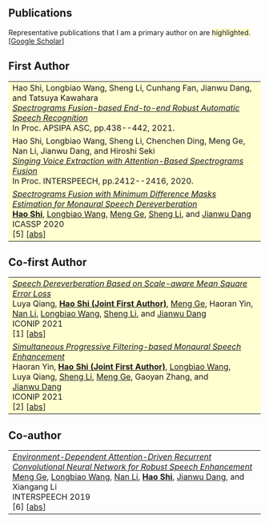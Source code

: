 
## <i class="fa fa-chevron-right"></i> Publications

Representative publications that I am a primary author on are
<span style='background-color: #ffffd0'>highlighted.</span><br>
[<a href="https://scholar.google.com/citations?user=DclFbLwAAAAJ&hl">Google Scholar</a>]


<h2>First Author</h2>
<table class="table table-hover">
<tr id="tr-shi21_apsipa" style="background-color: #ffffd0">
<td>
    Hao&nbsp;Shi, Longbiao&nbsp;Wang, Sheng&nbsp;Li, Cunhang&nbsp;Fan, Jianwu&nbsp;Dang, and Tatsuya&nbsp;Kawahara<br>
    <em><a href='https://github.com/hshi-speech/resume/blob/main/pdf/APSIPA-2021.pdf' target='_blank'>Spectrograms Fusion-based End-to-end Robust Automatic Speech Recognition</a> </em><br>
    In Proc. APSIPA ASC, pp.438--442, 2021.<br>
</td>
</tr>

<tr id="tr-shi20_interspeech" style="background-color: #ffffd0">
<td>
    Hao&nbsp;Shi, Longbiao&nbsp;Wang, Sheng&nbsp;Li, Chenchen&nbsp;Ding, Meng&nbsp;Ge, Nan&nbsp;Li, Jianwu&nbsp;Dang, and Hiroshi&nbsp;Seki<br>
    <em><a href='https://github.com/hshi-speech/resume/blob/main/pdf/Wed-1-11-1.pdf' target='_blank'>Singing Voice Extraction with Attention-Based Spectrograms Fusion</a> </em><br>
    In Proc. INTERSPEECH, pp.2412--2416, 2020.<br>
</td>
</tr>


<tr id="tr-9054661" style="background-color: #ffffd0">
<td>
    <em><a href='https://github.com/hshi-speech/resume/blob/main/pdf/0007539.pdf' target='_blank'>Spectrograms Fusion with Minimum Difference Masks Estimation for Monaural Speech Dereverberation</a> </em><br>
    <strong><a href='https://scholar.google.com/citations?user=DclFbLwAAAAJ' target='_blank'>Hao&nbsp;Shi</a></strong>, <a href='https://scholar.google.com/citations?user=1Z9_5ZgAAAAJ' target='_blank'>Longbiao&nbsp;Wang</a>, <a href='https://scholar.google.com/citations?user=Ody4GF0AAAAJ' target='_blank'>Meng&nbsp;Ge</a>, <a href='https://scholar.google.com/citations?user=zHAhs0IAAAAJ' target='_blank'>Sheng&nbsp;Li</a>, and <a href='https://scholar.google.com/citations?user=Wk5ApskAAAAJ' target='_blank'>Jianwu&nbsp;Dang</a><br>
    ICASSP 2020  <br>
    [5] 
[<a href='javascript:;'
    onclick='$("#abs_9054661").toggle()'>abs</a>]<br>
    
<div id="abs_9054661" style="text-align: justify; display: none" markdown="1">
Spectrograms fusion is an effective method for incorporating complementary speech dereverberation systems.
Previous linear spectrograms fusion by averaging multiple spectrograms shows outstanding performance.
However, various systems with different features cannot apply this simple method. In this study, we design
the minimum difference masks (MDMs) to classify the time-frequency (T-F) bins in spectrograms according to
the nearest distances from labels. Then, we propose a two-stage nonlinear spectrograms fusion system for
speech dereverberation. First, we conduct a multitarget learning-based speech dereverberation front-end
model to get spectrograms simultaneously. Then, MDMs are estimated to take the best parts of different
spectrograms. We are using spectrograms in the first stage and MDMs in the second stage to recombine T-F
bins. The experiments on the REVERB challenge show that a strong feature complementarity between
spectrograms and MDMs. Moreover, the proposed framework can consistently and significantly improve PESQ
and SRMR, both real and simulated data, e.g., an average PESQ gain of 0.1 in all simulated data and an
average SRMR gain of 1.22 in all real data.
</div>

</td>
</tr>


</table>



<h2>Co-first Author</h2>
<table class="table table-hover">

<tr id="tr-qiang21_iconip" style="background-color: #ffffd0">
<td>
    <em><a href='https://github.com/hshi-speech/resume/blob/main/pdf/SaSD.pdf' target='_blank'>Speech Dereverberation Based on Scale-aware Mean Square Error Loss</a> </em><br>
    Luya&nbsp;Qiang, <strong><a href='https://scholar.google.com/citations?user=DclFbLwAAAAJ' target='_blank'>Hao&nbsp;Shi&nbsp;(Joint&nbsp;First&nbsp;Author)</a></strong>, <a href='https://scholar.google.com/citations?user=Ody4GF0AAAAJ' target='_blank'>Meng&nbsp;Ge</a>, Haoran&nbsp;Yin, <a href='https://scholar.google.com/citations?user=9BVJbdsAAAAJ' target='_blank'>Nan&nbsp;Li</a>, <a href='https://scholar.google.com/citations?user=1Z9_5ZgAAAAJ' target='_blank'>Longbiao&nbsp;Wang</a>, <a href='https://scholar.google.com/citations?user=zHAhs0IAAAAJ' target='_blank'>Sheng&nbsp;Li</a>, and <a href='https://scholar.google.com/citations?user=Wk5ApskAAAAJ' target='_blank'>Jianwu&nbsp;Dang</a><br>
    ICONIP 2021  <br>
    [1] 
[<a href='javascript:;'
    onclick='$("#abs_qiang21_iconip").toggle()'>abs</a>]<br>
    
<div id="abs_qiang21_iconip" style="text-align: justify; display: none" markdown="1">
Recently, deep learning-based speech dereverberation approaches have achieved remarkable performance by directly
mapping the input spectrogram to a target spectrogram or time-frequency mask. However, these approaches are usually
optimized under distance-related objective functions: the mean square error (MSE). The traditional MSE training
criterion results in a strong inherent uniform variance statistical assumption on the target speech and noise during
training, which cannot be satisfied in real-world scenarios. To alleviate such an assumption mismatch problem, we
propose a speech dereverberation solution called Scale-aware Speech Dereverberation (SaSD) based on scaled-MSE.
Specifically, we modify the MSE with different scales for each frequency band and progressively reduce the gap
between the low- and high-frequency ranges to make the error follow the assumption of MSE assumption. Experiments
demonstrated that SaSD achieved 1.0 SRMR and 0.8 PESQ improvements over the mapping baseline system.
</div>

</td>
</tr>


<tr id="tr-yin21_iconip" style="background-color: #ffffd0">
<td>
    <em><a href='https://github.com/hshi-speech/resume/blob/main/pdf/iconip2021-yin.pdf' target='_blank'>Simultaneous Progressive Filtering-based Monaural Speech Enhancement</a> </em><br>
    Haoran&nbsp;Yin, <strong><a href='https://scholar.google.com/citations?user=DclFbLwAAAAJ' target='_blank'>Hao&nbsp;Shi&nbsp;(Joint&nbsp;First&nbsp;Author)</a></strong>, <a href='https://scholar.google.com/citations?user=1Z9_5ZgAAAAJ' target='_blank'>Longbiao&nbsp;Wang</a>, Luya&nbsp;Qiang, <a href='https://scholar.google.com/citations?user=zHAhs0IAAAAJ' target='_blank'>Sheng&nbsp;Li</a>, <a href='https://scholar.google.com/citations?user=Ody4GF0AAAAJ' target='_blank'>Meng&nbsp;Ge</a>, Gaoyan&nbsp;Zhang, and <a href='https://scholar.google.com/citations?user=Wk5ApskAAAAJ' target='_blank'>Jianwu&nbsp;Dang</a><br>
    ICONIP 2021  <br>
    [2] 
[<a href='javascript:;'
    onclick='$("#abs_yin21_iconip").toggle()'>abs</a>]<br>
    
<div id="abs_yin21_iconip" style="text-align: justify; display: none" markdown="1">
Speech enhancement (SE) benefits from multi-stage stacking. However, this will introduce a lot of new
parameters to the neural network. In this paper, we propose a simultaneous progressive filtering based
monaural SE model. Mapping-based and masking-based SE systems are simultaneously obtained with
multi-target learning (MTL). Different from other MTL systems, our proposed model addresses different
enhancement needs. The mapping-based SE system aims to recover speech signals from noisy features. While
the masking-based SE system serves as a post-filtering to further reduce the noise that still exists
after the mapping-based SE system. With the high signal-to-noise ratio inputs, noise reduction of the
masking-based SE system is obvious with little speech signal loss. These two stages share one neural
network which controls the parameters of the entire system with little or no increase. In addition, our approach is easy to integrate with existing methods and improve their performance significantly and
stably. The experiments on Valentini-Botinhao data set show our proposed model achieves 0.12 PESQ
improvement compared with directly mapping-based and masking-based SE systems both in single-target
and multi-target learning. Furthermore, by comparing spectrograms, we find that our proposed models are
able to recover better harmonic information.
</div>

</td>
</tr>
</table>



<h2>Co-author</h2>
<table class="table table-hover">

<tr id="tr-ge19_interspeech" >
<td>
    <em><a href='https://github.com/hshi-speech/resume/blob/main/pdf/1477.pdf' target='_blank'>Environment-Dependent Attention-Driven Recurrent Convolutional Neural Network for Robust Speech Enhancement</a> </em><br>
    <a href='https://scholar.google.com/citations?user=Ody4GF0AAAAJ' target='_blank'>Meng&nbsp;Ge</a>, <a href='https://scholar.google.com/citations?user=1Z9_5ZgAAAAJ' target='_blank'>Longbiao&nbsp;Wang</a>, <a href='https://scholar.google.com/citations?user=9BVJbdsAAAAJ' target='_blank'>Nan&nbsp;Li</a>, <strong><a href='https://scholar.google.com/citations?user=DclFbLwAAAAJ' target='_blank'>Hao&nbsp;Shi</a></strong>, <a href='https://scholar.google.com/citations?user=Wk5ApskAAAAJ' target='_blank'>Jianwu&nbsp;Dang</a>, and Xiangang&nbsp;Li<br>
    INTERSPEECH 2019  <br>
    [6] 
[<a href='javascript:;'
    onclick='$("#abs_ge19_interspeech").toggle()'>abs</a>]<br>
    
<div id="abs_ge19_interspeech" style="text-align: justify; display: none" markdown="1">
Speech enhancement aims to keep the real speech signal and reduce noise for building robust communication systems.
Under the success of DNN, significant progress has been made. Nevertheless, accuracy of the speech enhancement
system is not satisfactory due to insufficient consideration of varied environmental and contextual information in
complex cases. To address these problems, this research proposes an end-to-end environment-dependent attention-driven
approach. The local frequency-temporal pattern via convolutional neural network is fully employed without pooling
operation. It then integrates an attention mechanism into bidirectional long short-term memory to acquire the weighted
dynamic context between consecutive frames. Furthermore, dynamic environment estimation and phase correction further
improve the generalization ability. Extensive experimental results on REVERB challenge demonstrated that the proposed
approach outperformed existing methods, improving PESQ from 2.56 to 2.87 and SRMR from 4.95 to 5.50 compared with conventional DNN.
</div>

</td>
</tr>

</table>

